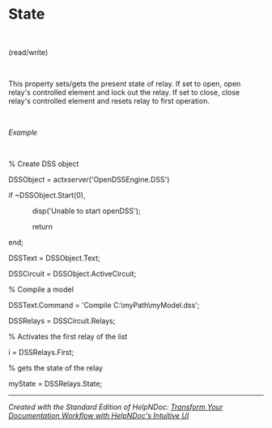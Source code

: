 # State

&nbsp;

(read/write)

&nbsp;

This property sets/gets the present state of relay. If set to open, open relay's controlled element and lock out the relay. If set to close, close relay's controlled element and resets relay to first operation.

&nbsp;

*Example*

&nbsp;

% Create DSS object

DSSObject = actxserver('OpenDSSEngine.DSS')

if ~DSSObject.Start(0),

&nbsp; &nbsp; &nbsp; &nbsp; &nbsp; &nbsp; disp('Unable to start openDSS');

&nbsp; &nbsp; &nbsp; &nbsp; &nbsp; &nbsp; return

end;

DSSText = DSSObject.Text;

DSSCircuit = DSSObject.ActiveCircuit;

% Compile a model &nbsp; &nbsp;

DSSText.Command = 'Compile C:\\myPath\\myModel.dss';

DSSRelays = DSSCircuit.Relays;

% Activates the first relay of the list

i = DSSRelays.First;

% gets the state of the relay

myState = DSSRelays.State;

***
_Created with the Standard Edition of HelpNDoc: [Transform Your Documentation Workflow with HelpNDoc's Intuitive UI](<https://www.helpndoc.com/feature-tour/stunning-user-interface/>)_
